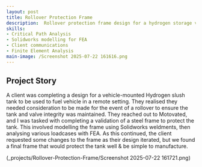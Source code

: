 ```yaml
---
layout: post
title: Rollover Protection Frame
description:  Rollover protection frame design for a hydrogen storage vessel. Design based on regulation, validated through analysis. Iterative design based on client requirements
skills: 
- Critical Path Analysis
- Solidworks modelling for FEA
- Client communications
- Finite Element Analysis
main-image: /Screenshot 2025-07-22 161616.png
---
```


## Project Story

A client was completing a design for a vehicle-mounted Hydrogen slush tank to be used to fuel vehicle in a remote setting. They realised they needed consideration to be made for the event of a rollover to ensure the tank and valve integrity was maintained. They reached out to Motovated, and I was tasked with completing a validation of a steel frame to protect the tank. This involved modelling the frame using Solidworks weldments, then analysing various loadcases with FEA. As this continued, the client requested some changes to the frame as their design iterated, but we found a final frame that would protect the tank well & be simple to manufacture.

(_projects/Rollover-Protection-Frame/Screenshot 2025-07-22 161721.png)
